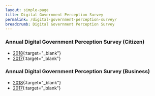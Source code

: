 ```yaml
---
layout: simple-page
title: Digital Government Perception Survey
permalink: /digital-government-perception-survey/
breadcrumb: Digital Government Perception Survey
---
```


### Annual Digital Government Perception Survey (Citizen)
* [2018](/digital-government-perception-survey-citizen-2018){:target="_blank"} 
* [2017](/digital-government-perception-survey-citizen-2018){:target="_blank"} 

### Annual Digital Government Perception Survey (Business)

* [2018](/digital-government-perception-survey-business-2018){:target="_blank"}
* [2017](/digital-government-perception-survey-business-2017){:target="_blank"}

